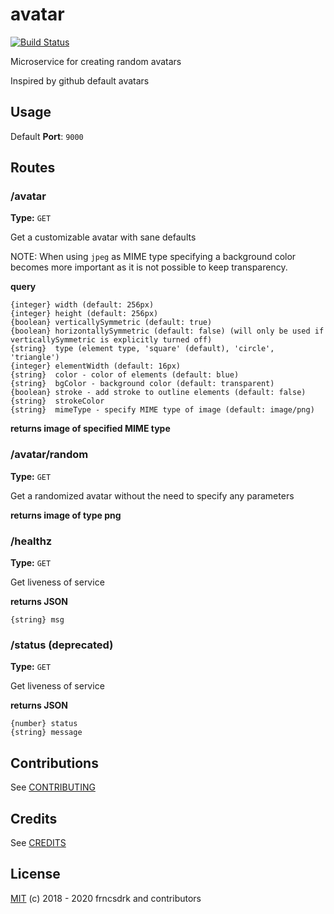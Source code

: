 # avatar

[![Build Status](https://api.cirrus-ci.com/github/frncsdrk/avatar.svg)](https://cirrus-ci.com/github/frncsdrk/avatar)

Microservice for creating random avatars

Inspired by github default avatars

## Usage

Default **Port**: `9000`

## Routes

### /avatar

**Type:** `GET`

Get a customizable avatar with sane defaults

NOTE: When using `jpeg` as MIME type specifying a background color
  becomes more important as it is not possible to keep transparency.

**query**

```
{integer} width (default: 256px)
{integer} height (default: 256px)
{boolean} verticallySymmetric (default: true)
{boolean} horizontallySymmetric (default: false) (will only be used if verticallySymmetric is explicitly turned off)
{string}  type (element type, 'square' (default), 'circle', 'triangle')
{integer} elementWidth (default: 16px)
{string}  color - color of elements (default: blue)
{string}  bgColor - background color (default: transparent)
{boolean} stroke - add stroke to outline elements (default: false)
{string}  strokeColor
{string}  mimeType - specify MIME type of image (default: image/png)
```

**returns image of specified MIME type**

### /avatar/random

**Type:** `GET`

Get a randomized avatar without the need to specify any parameters

**returns image of type png**

### /healthz

**Type:** `GET`

Get liveness of service

**returns JSON**

```
{string} msg
```

### /status (deprecated)

**Type:** `GET`

Get liveness of service

**returns JSON**

```
{number} status
{string} message
```

## Contributions

See [CONTRIBUTING](https://github.com/frncsdrk/avatar/blob/master/CONTRIBUTING.md)

## Credits

See [CREDITS](https://github.com/frncsdrk/avatar/blob/master/CREDITS)

## License

[MIT](https://github.com/frncsdrk/avatar/blob/master/LICENSE) (c) 2018 - 2020 frncsdrk and contributors
